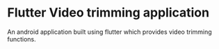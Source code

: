 # Flutter Video trimming application

An android application built using flutter which provides video trimming functions.
